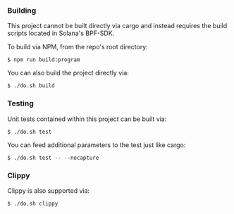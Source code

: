 ### Building

This project cannot be built directly via cargo and instead requires the build scripts located in Solana's BPF-SDK.

To build via NPM, from the repo's root directory:

`$ npm run build:program`

You can also build the project directly via:

`$ ./do.sh build`

### Testing

Unit tests contained within this project can be built via:

`$ ./do.sh test`

You can feed additional parameters to the test just like cargo:

`$ ./do.sh test -- --nocapture`

### Clippy

Clippy is also supported via:

`$ ./do.sh clippy`
